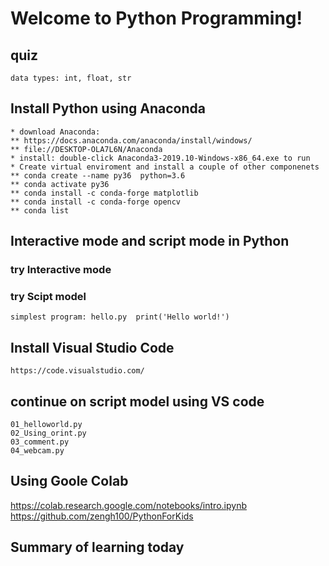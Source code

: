 # Welcome to Python Programming!

## quiz
	data types: int, float, str
## Install Python using Anaconda
	* download Anaconda: 
	** https://docs.anaconda.com/anaconda/install/windows/
	** file://DESKTOP-OLA7L6N/Anaconda
	* install: double-click Anaconda3-2019.10-Windows-x86_64.exe to run
	* Create virtual enviroment and install a couple of other componenets
	** conda create --name py36  python=3.6
	** conda activate py36
	** conda install -c conda-forge matplotlib
	** conda install -c conda-forge opencv
	** conda list

## Interactive mode and script mode in Python
### try Interactive mode
### try Scipt model
    simplest program: hello.py  print('Hello world!')

## Install Visual Studio Code
	https://code.visualstudio.com/

## continue on script model using VS code
	01_helloworld.py
	02_Using_orint.py
	03_comment.py
	04_webcam.py

## Using Goole Colab
https://colab.research.google.com/notebooks/intro.ipynb
https://github.com/zengh100/PythonForKids

## Summary of learning today
